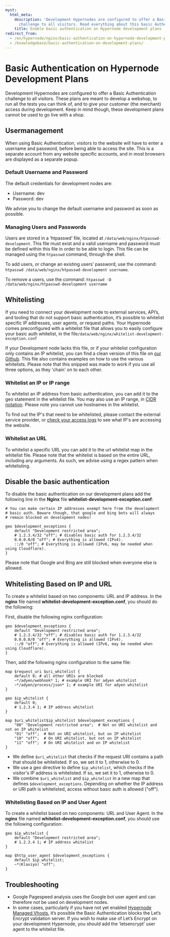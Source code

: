 ```yaml
---
myst:
  html_meta:
    description: 'Development Hypernodes are configured to offer a Basic Authentication
      challenge to all visitors. Read everything about this basic Authentication. '
    title: Enable basic authentication on Hypernode development plans
redirect_from:
  - /en/hypernode/nginx/basic-authentication-on-hypernode-development-plans/
  - /knowledgebase/basic-authentication-on-development-plans/
---
```


<!-- source: https://support.hypernode.com/en/hypernode/nginx/basic-authentication-on-hypernode-development-plans/ -->

# Basic Authentication on Hypernode Development Plans

Development Hypernodes are configured to offer a Basic Authentication challenge to all visitors. These plans are meant to develop a webshop, to run all the tests you can think of, and to give your customer (the merchant) access during development. Keep in mind though, these development plans cannot be used to go live with a shop.

## Usermanagement

When using Basic Authentication, visitors to the website will have to enter a username and password, before being able to access the site. This is a separate account from any website specific accounts, and in most browsers are displayed as a separate popup.

### Default Username and Password

The default credentials for development nodes are:

- Username: dev
- Password: dev

We advise you to change the default username and password as soon as possible.

### Managing Users and Passwords

Users are stored in a ‘htpasswd’ file, located at `/data/web/nginx/htpasswd-development`. This file must exist and a valid username and password must be defined within this file in order to be able to login. This file can be managed using the `htpasswd` command, through the shell.

To add users, or change an existing users’ password, use the command: `htpasswd /data/web/nginx/htpasswd-development username`.

To remove a users, use the command: `htpasswd -D /data/web/nginx/htpasswd-development username`

## Whitelisting

If you need to connect your development node to external services, API’s, and tooling that do not support basic authentication, it’s possible to whitelist specific IP addresses, user agents, or request paths. Your Hypernode comes preconfigured with a whitelist file that allows you to easily configure your basic auth whitelist, in the file`/data/web/nginx/whitelist-development-exception.conf`

If your Development node lacks this file, or if your whitelist configuration only contains an IP whitelist, you can find a clean version of this file on [our Github](https://gist.github.com/hn-support/3d0ec225e7fd49e6996377e48996f57c#file-whitelist-development-exception-conf). This file also contains examples on how to use the various whitelists. Please note that this snipped was made to work if you use all three options, as they 'chain' on to each other.

### Whitelist an IP or IP range

To whitelist an IP address from basic authentication, you can add it to the geo statement in the whitelist file. You may also use an IP range, in [CIDR notation](https://en.wikipedia.org/wiki/Classless_Inter-Domain_Routing). Please note you cannot use hostnames in the whitelist.

To find out the IP's that need to be whitelisted, please contact the external service provider, or [check your access logs](../../troubleshooting/performance/general-troubleshooting.md) to see what IP's are accessing the website.

### Whitelist an URL

To whitelist a specific URL you can add it to the url whitelist map in the whitelist file. Please note that the whitelist is based on the entire URL, including any arguments. As such, we advise using a regex pattern when whitelisting.

## Disable the basic authentication

To disable the basic authentication on our development plans add the following line in the **Nginx** file **whitelist-development-exception.conf**:

```nginx
# You can make certain IP addresses exempt here from the development
# basic auth. Beware though, that google and bing bots will always
# remain blocked on development nodes!

geo $development_exceptions {
    default "Development restricted area";
    # 1.2.3.4/32 "off"; # disables basic auth for 1.2.3.4/32
    0.0.0.0/0 "off"; # Everything is allowed (IPv4).
    ::/0 "off"; # Everything is allowed (IPv6, may be needed when using Cloudflare).
}
```

Please note that Google and Bing are still blocked when everyone else is allowed.

## Whitelisting Based on IP and URL

To create a whitelist based on two components: URL and IP address.
In the **nginx** file named **whitelist-development-exception.conf**, you should do the following:

First, disable the following nginx configuration:

```nginx
geo $development_exceptions {
    default "Development restricted area";
    # 1.2.3.4/32 "off"; # disables basic auth for 1.2.3.4/32
    0.0.0.0/0 "off"; # Everything is allowed (IPv4).
    ::/0 "off"; # Everything is allowed (IPv6, may be needed when using Cloudflare).
}
```

Then, add the following nginx configuration to the same file:

```nginx
map $request_uri $uri_whitelist {
    default 0; # all other URIs are blocked
    ~*/adyen/webhook* 1; # example URI for adyen whitelist
    ~*/adyen/process/json* 1; # example URI for adyen whitelist
}

geo $ip_whitelist {
    default 0;
    # 1.2.3.4 1; # IP address whitelist
}

map $uri_whitelist$ip_whitelist $development_exceptions {
    "00" "Development restricted area";  # Not on URI whitelist and not on IP whitelist
    "01" "off";  # Not on URI whitelist, but on IP whitelist
    "10" "off";  # On URI whitelist, but not on IP whitelist
    "11" "off";  # On URI whitelist and on IP whitelist
}
```

- We define `$uri_whitelist` that checks if the request URI contains a path that should be whitelisted. If so, we set it to 1, otherwise to 0.
- We use a geo directive to define `$ip_whitelist`, which checks if the visitor's IP address is whitelisted. If so, we set it to 1, otherwise to 0.
- We combine `$uri_whitelist` and `$ip_whitelist` in a new map that defines `$development_exceptions`. Depending on whether the IP address or URI path is whitelisted, access without basic auth is allowed ("off").

### Whitelisting Based on IP and User Agent

To create a whitelist based on two components: URL and User Agent.
In the **nginx** file named **whitelist-development-exception.conf**, you should use the following configuration:

```nginx
geo $ip_whitelist {
    default "Development restricted area";
    # 1.2.3.4 1; # IP address whitelist
}

map $http_user_agent $development_exceptions {
    default $ip_whitelist;
    ~*(Klaviyo) "off";
}
```

## Troubleshooting

- Google Pagespeed analysis uses the Google bot user agent and can therefore not be used on development nodes.
- In some cases, particularly if you have not yet enabled [Hypernode Managed Vhosts](../../hypernode-platform/nginx/hypernode-managed-vhosts.md), it’s possible the Basic Authentication blocks the Let’s Encrypt validation server. If you wish to make use of Let’s Encrypt on your development Hypernode, you should add the ‘letsencrypt’ user agent to the whitelist file.
